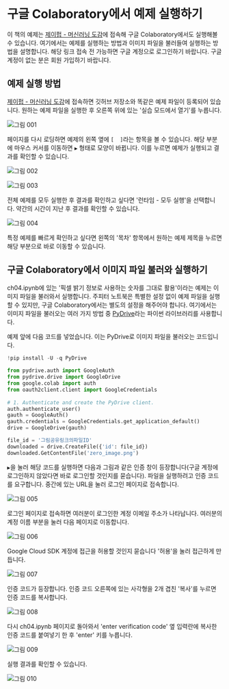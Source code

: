 # 구글 Colaboratory에서 예제 실행하기
이 책의 예제는 [제이펍 - 머신러닝 도감](http://bit.ly/2rXasjl)에 접속해 구글 Colaboratory에서도 실행해볼 수 있습니다. 여기에서는 예제를 실행하는 방법과 이미지 파일을 불러들여 실행하는 방법을 설명합니다. 해당 링크 접속 전 가능하면 구글 계정으로 로그인하기 바랍니다. 구글 계정이 없는 분은 회원 가입하기 바랍니다.

## 예제 실행 방법
[제이펍 - 머신러닝 도감](http://bit.ly/2rXasjl)에 접속하면 깃허브 저장소와 똑같은 예제 파일이 등록되어 있습니다. 원하는 예제 파일을 실행한 후 오른쪽 위에 있는 '실습 모드에서 열기'를 누릅니다.

![그림 001](./img/001.png)

페이지를 다시 로딩하면 예제의 왼쪽 옆에 `[  ]`라는 항목을 볼 수 있습니다. 해당 부분에 마우스 커서를 이동하면 `▶︎` 형태로 모양이 바뀝니다. 이를 누르면 예제가 실행되고 결과를 확인할 수 있습니다.

![그림 002](./img/002.png)

![그림 003](./img/003.png)

전체 예제를 모두 실행한 후 결과를 확인하고 싶다면 '런타임 - 모두 실행'을 선택합니다. 약간의 시간이 지난 후 결과를 확인할 수 있습니다.

![그림 004](./img/004.png)

특정 예제를 빠르게 확인하고 싶다면 왼쪽의 '목차' 항목에서 원하는 예제 제목을 누르면 해당 부분으로 바로 이동할 수 있습니다.

## 구글 Colaboratory에서 이미지 파일 불러와 실행하기
ch04.ipynb에 있는 '픽셀 밝기 정보로 사용하는 숫자를 그대로 활용'이라는 예제는 이미지 파일을 불러와서 실행합니다. 주피터 노트북은 특별한 설정 없이 예제 파일을 실행할 수 있지만, 구글 Colaboratory에서는 별도의 설정을 해주어야 합니다. 여기에서는 이미지 파일을 불러오는 여러 가지 방법 중 [PyDrive](https://pythonhosted.org/PyDrive/)라는 파이썬 라이브러리를 사용합니다.

예제 앞에 다음 코드를 넣었습니다. 이는 PyDrive로 이미지 파일을 불러오는 코드입니다.

```python
!pip install -U -q PyDrive
 
from pydrive.auth import GoogleAuth
from pydrive.drive import GoogleDrive
from google.colab import auth
from oauth2client.client import GoogleCredentials 
 
# 1. Authenticate and create the PyDrive client.
auth.authenticate_user()
gauth = GoogleAuth()
gauth.credentials = GoogleCredentials.get_application_default()
drive = GoogleDrive(gauth)

file_id = '그림공유링크의파일ID'
downloaded = drive.CreateFile({'id': file_id})
downloaded.GetContentFile('zero_image.png')
```

`▶︎`을 눌러 해당 코드를 실행하면 다음과 그림과 같은 인증 창이 등장합니다(구글 계정에 로그인하지 않았다면 바로 로그인할 것인지를 묻습니다). 파일을 실행하려고 인증 코드를 요구합니다. 중간에 있는 URL을 눌러 로그인 페이지로 접속합니다.

![그림 005](./img/005.png)

로그인 페이지로 접속하면 여러분이 로그인한 계정 이메일 주소가 나타납니다. 여러분의 계정 이름 부분을 눌러 다음 페이지로 이동합니다.

![그림 006](./img/006.png)

Google Cloud SDK 계정에 접근을 허용할 것인지 묻습니다 '허용'을 눌러 접근하게 만듭니다.

![그림 007](./img/007.png)

인증 코드가 등장합니다. 인증 코드 오른쪽에 있는 사각형을 2개 겹친 '복사'를 누르면 인증 코드를 복사합니다.

![그림 008](./img/008.png)

다시 ch04.ipynb 페이지로 돌아와서 'enter verification code' 옆 입력란에 복사한 인증 코드를 붙여넣기 한 후 'enter' 키를 누릅니다.

![그림 009](./img/009.png)

실행 결과를 확인할 수 있습니다.

![그림 010](./img/010.png)